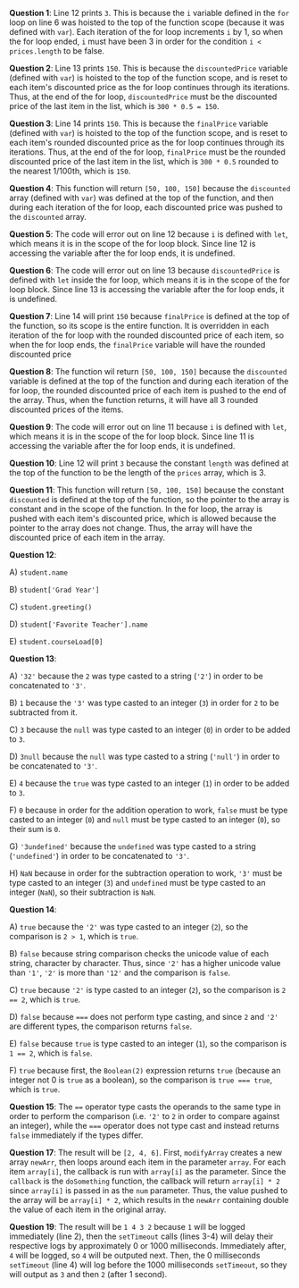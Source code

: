 **Question 1**: Line 12 prints `3`. This is because the `i` variable defined in the `for` loop on line 6 was hoisted to the top of the function scope (because it was defined with `var`). Each iteration of the for loop increments `i` by 1, so when the for loop ended, `i` must have been 3 in order for the condition `i < prices.length` to be false.

**Question 2**: Line 13 prints `150`. This is because the `discountedPrice` variable (defined with `var`) is hoisted to the top of the function scope, and is reset to each item's discounted price as the for loop continues through its iterations. Thus, at the end of the for loop, `discountedPrice` must be the discounted price of the last item in the list, which is `300 * 0.5 = 150`.

**Question 3**: Line 14 prints `150`. This is because the `finalPrice` variable (defined with `var`) is hoisted to the top of the function scope, and is reset to each item's rounded discounted price as the for loop continues through its iterations. Thus, at the end of the for loop, `finalPrice` must be the rounded discounted price of the last item in the list, which is `300 * 0.5` rounded to the nearest 1/100th, which is `150`.

**Question 4**: This function will return `[50, 100, 150]` because the `discounted` array (defined with `var`) was defined at the top of the function, and then during each iteration of the for loop, each discounted price was pushed to the `discounted` array.

**Question 5**: 
The code will error out on line 12 because `i` is defined with `let`, which means it is in the scope of the for loop block. Since line 12 is accessing the variable after the for loop ends, it is undefined.

**Question 6**:
The code will error out on line 13 because `discountedPrice` is defined with `let` inside the for loop, which means it is in the scope of the for loop block. Since line 13 is accessing the variable after the for loop ends, it is undefined.

**Question 7**:
Line 14 will print `150` because `finalPrice` is defined at the top of the function, so its scope is the entire function. It is overridden in each iteration of the for loop with the rounded discounted price of each item, so when the for loop ends, the `finalPrice` variable will have the rounded discounted price 

**Question 8**:
The function wil return `[50, 100, 150]` because the `discounted` variable is defined at the top of the function and during each iteration of the for loop, the rounded discounted price of each item is pushed to the end of the array. Thus, when the function returns, it will have all 3 rounded discounted prices of the items.

**Question 9**:
The code will error out on line 11 because `i` is defined with `let`, which means it is in the scope of the for loop block. Since line 11 is accessing the variable after the for loop ends, it is undefined.

**Question 10**:
Line 12 will print `3` because the constant `length` was defined at the top of the function to be the length of the `prices` array, which is 3.

**Question 11**:
This function will return `[50, 100, 150]` because the constant `discounted` is defined at the top of the function, so the pointer to the array is constant and in the scope of the function. In the for loop, the array is pushed with each item's discounted price, which is allowed because the pointer to the array does not change. Thus, the array will have the discounted price of each item in the array.

**Question 12**:

A) `student.name`

B) `student['Grad Year']`

C) `student.greeting()`

D) `student['Favorite Teacher'].name`

E) `student.courseLoad[0]`

**Question 13**:

A) `'32'` because the `2` was type casted to a string (`'2'`) in order to be concatenated to `'3'`.

B) `1` because the `'3'` was type casted to an integer (`3`) in order for `2` to be subtracted from it.

C) `3` because the `null` was type casted to an integer (`0`) in order to be added to `3`.

D) `3null` because the `null` was type casted to a string (`'null'`) in order to be concatenated to `'3'`.

E) `4` because the `true` was type casted to an integer (`1`) in order to be added to `3`.

F) `0` because in order for the addition operation to work, `false` must be type casted to an integer (`0`) and `null` must be type casted to an integer (`0`), so their sum is `0`.

G) `'3undefined'` because the `undefined` was type casted to a string (`'undefined'`) in order to be concatenated to `'3'`.

H) `NaN` because in order for the subtraction operation to work, `'3'` must be type casted to an integer (`3`) and `undefined` must be type casted to an integer (`NaN`), so their subtraction is `NaN`.

**Question 14**:

A) `true` because the `'2'` was type casted to an integer (`2`), so the comparison is `2 > 1`, which is `true`.

B) `false` because string comparison checks the unicode value of each string, character by character. Thus, since `'2'` has a higher unicode value than `'1'`, `'2'` is more than `'12'` and the comparison is `false`.

C) `true` because `'2'` is type casted to an integer (`2`), so the comparison is `2 == 2`, which is `true`.

D) `false` because `===` does not perform type casting, and since `2` and `'2'` are different types, the comparison returns `false`.

E) `false` because `true` is type casted to an integer (`1`), so the comparison is `1 == 2`, which is `false`.

F) `true` because first, the `Boolean(2)` expression returns `true` (because an integer not 0 is `true` as a boolean), so the comparison is `true === true`, which is `true`.

**Question 15**: The `==` operator type casts the operands to the same type in order to perform the comparison (i.e. `'2'` to `2` in order to compare against an integer), while the `===` operator does not type cast and instead returns `false` immediately if the types differ.

**Question 17**: The result will be `[2, 4, 6]`. First, `modifyArray` creates a new array `newArr`, then loops around each item in the parameter `array`. For each item `array[i]`, the callback is run with `array[i]` as the parameter. Since the `callback` is the `doSomething` function, the callback will return `array[i] * 2` since `array[i]` is passed in as the `num` parameter. Thus, the value pushed to the array will be `array[i] * 2`, which results in the `newArr` containing double the value of each item in the original array.

**Question 19**: The result will be `1 4 3 2` because `1` will be logged immediately (line 2), then the `setTimeout` calls (lines 3-4) will delay their respective logs by approximately 0 or 1000 milliseconds. Immediately after, `4` will be logged, so `4` will be outputed next. Then, the 0 milliseconds `setTimeout` (line 4) will log before the 1000 milliseconds `setTimeout`, so they will output as `3` and then `2` (after 1 second).
